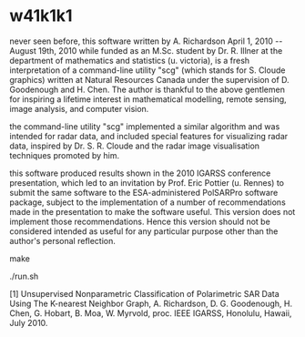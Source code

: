 # w41k1k1

never seen before, this software written by A. Richardson April 1, 2010 -- August 19th, 2010 while funded as an M.Sc. student by Dr. R. Illner at the department of mathematics and statistics (u. victoria), is a fresh interpretation of a command-line utility "scg" (which stands for S. Cloude graphics) written at Natural Resources Canada under the supervision of D. Goodenough and H. Chen. The author is thankful to the above gentlemen for inspiring a lifetime interest in mathematical modelling, remote sensing, image analysis, and computer vision. 

the command-line utility "scg" implemented a similar algorithm and was intended for radar data, and included special features for visualizing radar data, inspired by Dr. S. R. Cloude and the radar image visualisation techniques promoted by him. 

this software produced results shown in the 2010 IGARSS conference presentation, which led to an invitation by Prof. Eric Pottier (u. Rennes) to submit the same software to the ESA-administered PolSARPro software package, subject to the implementation of a number of recommendations made in the presentation to make the software useful. This version does not implement those recommendations. Hence this version should not be considered intended as useful for any particular purpose other than the author's personal reflection. 

  make 
  
  ./run.sh 

[1] Unsupervised Nonparametric Classification of Polarimetric SAR Data Using The K-nearest Neighbor Graph, A. Richardson, D. G. Goodenough, H. Chen, G. Hobart, B. Moa, W. Myrvold, proc. IEEE IGARSS, Honolulu, Hawaii, July 2010.
